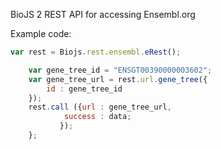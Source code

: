 BioJS 2 REST API for accessing Ensembl.org

Example code: 

```javascript
var rest = Biojs.rest.ensembl.eRest();

	var gene_tree_id = "ENSGT00390000003602";
	var gene_tree_url = rest.url.gene_tree({
	    id : gene_tree_id
	});
	rest.call ({url : gene_tree_url,
		    success : data;
		   });
    };
```
